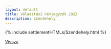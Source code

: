 ```yaml
---
layout: default
title: Választási névjegyzék 2022
description: Szendehely
---
```


{% include settlementHTMLs/Szendehely.html %}

[Vissza](../)